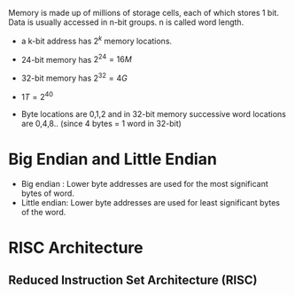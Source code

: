 Memory is made up of millions of storage cells, each of which stores 1 bit.
Data is usually accessed in n-bit groups. n is called word length.

- a k-bit address has $2^k$ memory locations.
- 24-bit memory has $2^{24} = 16M$
- 32-bit memory has $2^{32} = 4G$
- $1T = 2^{40}$

- Byte locations are 0,1,2 and in 32-bit memory successive word locations are 0,4,8.. (since 4 bytes = 1 word in 32-bit)

# Big Endian and Little Endian

- Big endian : Lower byte addresses are used for the most significant bytes of word.
- Little endian: Lower byte addresses are used for least significant bytes of the word.

# RISC Architecture

## Reduced Instruction Set Architecture (RISC)
